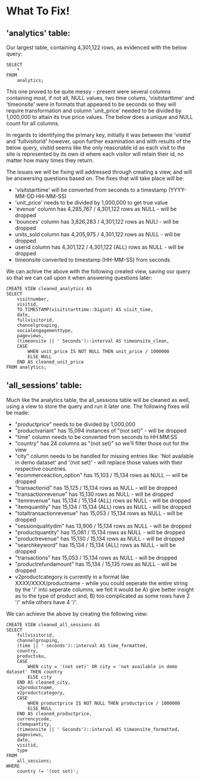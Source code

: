 # What To Fix!

## 'analytics' table:

Our largest table, containing 4,301,122 rows, as evidenced with the below query:

```
SELECT
	*
FROM
	analytics;
```
This one proved to be quite messy - present were several columns containing most, if not all, NULL values, two time colums, 'visitstarttime' and 'timeonsite' were in formats that appeared to be seconds so they will require transformation and column 'unit_price' needed to be divided by 1,000,000 to attain its true price values. The below does a unique and NULL count for all columns.

In regards to identifying the primary key, initially it was between the 'visitid' and 'fullvisitorid' however, upon further examination and with results of the below query, visitid seems like the only reasonable id as each visit to the site is represented by its own id where each visitor will retain their id, no matter how many times they return.

The issues we will be fixing will addressed through creating a view, and will be answersing questions based on. The fixes that will take place will be:

  - 'visitstarttime' will be converted from seconds to a timestamp (YYYY-MM-DD HH-MM-SS)
  - 'unit_price' needs to be divided by 1,000,000 to get true value
  - 'evenue' column has 4,285,767 / 4,301,122 rows as NULL - will be dropped
  - 'bounces' column has 3,826,283 / 4,301,122 rows as NULl - will be dropped
  - units_sold column has 4,205,975 / 4,301,122 rows as NULL - will be dropped
  - userid column has 4,301,122 / 4,301,122 (ALL) rows as NULL - will be dropped
  - timeonsite converted to timestamp (HH-MM-SS) from seconds

We can achive the above with the following created view, saving our query so that we can call upon it when answering questions later:

```
CREATE VIEW cleaned_analytics AS
SELECT
    visitnumber,
    visitid,
    TO_TIMESTAMP(visitstarttime::bigint) AS visit_time,
    date,
    fullvisitorid,
    channelgrouping,
    socialengagementtype,
    pageviews,
    (timeonsite || ' Seconds')::interval AS timeonsite_clean,
    CASE 
        WHEN unit_price IS NOT NULL THEN unit_price / 1000000
        ELSE NULL
    END AS cleaned_unit_price
FROM analytics;
```

## 'all_sessions' table:

Much like the analytics table, the all_sessions table will be cleaned as well, using a view to store the query and run it later one. The following fixes will be made:

  - "productprice" needs to be divided by 1,000,000
  - "productvariant" has 15,094 instances of "(not set)" - will be dropped
  - "time" column needs to be converted from seconds to HH:MM:SS
  - "country" has 24 columns as "(not set)" so we'll filter those out for the view
  - "city" column needs to be handled for missing entries like: 'Not available in demo 
    dataset' and '(not set)' - will replace those values with their respective countries.
  - "ecommerceaction_option" has 15,103 / 15,134 rows as NULL -- will be dropped
  - "transactionid" has 15,125 / 15,134 rows as NULL - will be dropped  
  - "transactionrevenue" has 15,130 rows as NULL - will be dropped
  - "itemrevenue" has 15,134 / 15,134 (ALL) rows as NULL - will be dropped
  - "itemquantity" has 15,134 / 15,134 (ALL) rows as NULL - will be dropped
  - "totaltransactionrevenue" has 15,053 / 15,134 rows as NULL - will be dropped
  - "sessionqualitydim" has 13,906 / 15,134 rows as NULL - will be dropped
  - "productquantity" has 15,081 / 15,134 rows as NULL - will be dropped
  - "productrevenue" has 15,130 / 15,134 rows as NULL - will be dropped
  - "searchkeyword" has 15,134 / 15,134 (ALL) rows as NULL - will be dropped
  - "transactions" has 15,053 / 15,134 rows as NULL - will be dropped
  - "productrefundamount" has 15,134 / 15,135 rows as NULL - will be dropped
  - v2productcategory is currently in a format like XXXX/XXXX/productname - while you could seperate the entire string by the '/' into seperate columns,
    we felt it would be A) give better insight as to the type of product and, B) too complicated as some rows have 2 '/' while others have 4 '/'.

We can achieve the above by creating the following view:

```
CREATE VIEW cleaned_all_sessions AS
SELECT
    fullvisitorid,
    channelgrouping,
    (time || ' seconds')::interval AS time_formatted,
    country,
	productsku,
    CASE 
        WHEN city = '(not set)' OR city = 'not available in demo dataset' THEN country
        ELSE city
    END AS cleaned_city,
    v2productname,
   	v2productcategory,
    CASE 
        WHEN productprice IS NOT NULL THEN productprice / 1000000
        ELSE NULL
    END AS cleaned_productprice,
    currencycode,
    itemquantity,
    (timeonsite || ' Seconds')::interval AS timeonsite_formatted,
    pageviews,
    date,
    visitid,
    type
FROM 
	all_sessions;
WHERE
	country != '(not set)';
```
